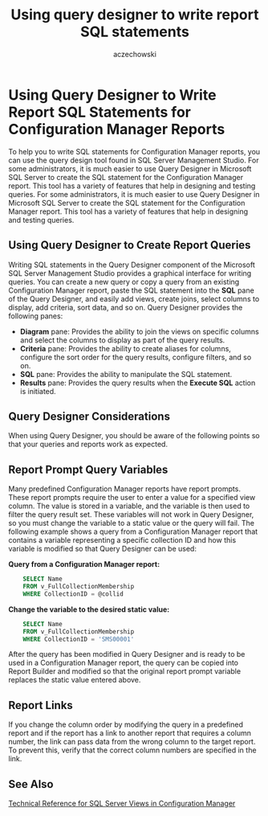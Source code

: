 ﻿---
title: Using query designer to write report SQL statements
titleSuffix: Configuration Manager
description: Information about using query designer to write report SQL statements for Configuration Manager reports.
ms.date: 04/30/2019
ms.prod: configuration-manager
ms.technology: configmgr-other #app client compliance hybrid osd protect sum
ms.topic: conceptual
ms.collection: M365-identity-device-management
ms.assetid: 624e2cb1-db83-4e68-b9c1-335f7b3832c7
author: aczechowski
ms.author: aaroncz
manager: dougeby
---

# Using Query Designer to Write Report SQL Statements for Configuration Manager Reports

To help you to write SQL statements for Configuration Manager reports, you can use the query design tool found in SQL Server Management Studio. For some administrators, it is much easier to use Query Designer in Microsoft SQL Server to create the SQL statement for the Configuration Manager report. This tool has a variety of features that help in designing and testing queries. For some administrators, it is much easier to use Query Designer in Microsoft SQL Server to create the SQL statement for the Configuration Manager report. This tool has a variety of features that help in designing and testing queries.

## Using Query Designer to Create Report Queries

Writing SQL statements in the Query Designer component of the Microsoft SQL Server Management Studio provides a graphical interface for writing queries. You can create a new query or copy a query from an existing Configuration Manager report, paste the SQL statement into the **SQL** pane of the Query Designer, and easily add views, create joins, select columns to display, add criteria, sort data, and so on. Query Designer provides the following panes:

- **Diagram** pane: Provides the ability to join the views on specific columns and select the columns to display as part of the query results.
- **Criteria** pane: Provides the ability to create aliases for columns, configure the sort order for the query results, configure filters, and so on.
- **SQL** pane: Provides the ability to manipulate the SQL statement.
- **Results** pane: Provides the query results when the **Execute SQL** action is initiated.

## Query Designer Considerations

When using Query Designer, you should be aware of the following points so that your queries and reports work as expected.

## Report Prompt Query Variables

Many predefined Configuration Manager reports have report prompts. These report prompts require the user to enter a value for a specified view column. The value is stored in a variable, and the variable is then used to filter the query result set. These variables will not work in Query Designer, so you must change the variable to a static value or the query will fail. The following example shows a query from a Configuration Manager report that contains a variable representing a specific collection ID and how this variable is modified so that Query Designer can be used:

**Query from a Configuration Manager report:**

```sql
    SELECT Name 
    FROM v_FullCollectionMembership 
    WHERE CollectionID = @collid 
```

**Change the variable to the desired static value:**

```sql
    SELECT Name 
    FROM v_FullCollectionMembership 
    WHERE CollectionID = 'SMS00001' 
```

After the query has been modified in Query Designer and is ready to be used in a Configuration Manager report, the query can be copied into Report Builder and modified so that the original report prompt variable replaces the static value entered above.

## Report Links

If you change the column order by modifying the query in a predefined report and if the report has a link to another report that requires a column number, the link can pass data from the wrong column to the target report. To prevent this, verify that the correct column numbers are specified in the link.

## See Also

[Technical Reference for SQL Server Views in Configuration Manager](technical-reference-sql-server-views-configuration-manager.md)